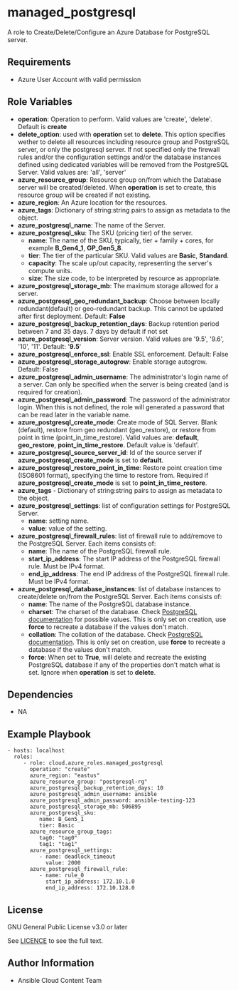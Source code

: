 managed_postgresql
==================

A role to Create/Delete/Configure an Azure Database for PostgreSQL server.

Requirements
------------

* Azure User Account with valid permission

Role Variables
--------------

* **operation**: Operation to perform. Valid values are 'create', 'delete'. Default is **create**
* **delete_option**: used with **operation** set to **delete**. This option specifies wether to delete all resources including resource group and PostgreSQL server, or only the postgresql server. If not specified only the firewall rules and/or the configuration settings and/or the database instances defined using dedicated variables will be removed from the PostgreSQL Server. Valid values are: 'all', 'server'
* **azure_resource_group**: Resource group on/from which the Database server will be created/deleted. When **operation** is set to create, this resource group will be created if not existing.
* **azure_region**: An Azure location for the resources.
* **azure_tags**: Dictionary of string:string pairs to assign as metadata to the object.
* **azure_postgresql_name**: The name of the Server.
* **azure_postgresql_sku**: The SKU (pricing tier) of the server.
  - **name**: The name of the SKU, typically, tier + family + cores, for example **B_Gen4_1**, **GP_Gen5_8**.
  - **tier**: The tier of the particular SKU. Valid values are **Basic**, **Standard**.
  - **capacity**: The scale up/out capacity, representing the server's compute units.
  - **size**: The size code, to be interpreted by resource as appropriate.
* **azure_postgresql_storage_mb**: The maximum storage allowed for a server.
* **azure_postgresql_geo_redundant_backup**: Choose between locally redundant(default) or geo-redundant backup. This cannot be updated after first deployment. Default: **False**
* **azure_postgresql_backup_retention_days**: Backup retention period between 7 and 35 days. 7 days by default if not set
* **azure_postgresql_version**: Server version. Valid values are '9.5', '9.6', '10', '11'. Default: '**9.5**'
* **azure_postgresql_enforce_ssl**: Enable SSL enforcement. Default: False
* **azure_postgresql_storage_autogrow**: Enable storage autogrow. Default: False
* **azure_postgresql_admin_username**: The administrator's login name of a server. Can only be specified when the server is being created (and is required for creation).
* **azure_postgresql_admin_password**: The password of the administrator login. When this is not defined, the role will generated a password that can be read later in the variable name.
* **azure_postgresql_create_mode**: Create mode of SQL Server. Blank (default), restore from geo redundant (geo_restore), or restore from point in time (point_in_time_restore). Valid values are: **default**, **geo_restore**, **point_in_time_restore**. Default value is 'default'.
* **azure_postgresql_source_server_id**: Id of the source server if **azure_postgresql_create_mode** is set to **default**.
* **azure_postgresql_restore_point_in_time**: Restore point creation time (ISO8601 format), specifying the time to restore from. Required if **azure_postgresql_create_mode** is set to **point_in_time_restore**.
* **azure_tags** - Dictionary of string:string pairs to assign as metadata to the object.
* **azure_postgresql_settings**: list of configuration settings for PostgreSQL Server. 
  - **name**: setting name.
  - **value**: value of the setting.
* **azure_postgresql_firewall_rules**: list of firewall rule to add/remove to the PostgreSQL Server. Each items consists of:
  - **name**: The name of the PostgreSQL firewall rule.
  - **start_ip_address**: The start IP address of the PostgreSQL firewall rule. Must be IPv4 format.
  - **end_ip_address**: The end IP address of the PostgreSQL firewall rule. Must be IPv4 format.
* **azure_postgresql_database_instances**: list of database instances to create/delete on/from the PostgreSQL Server. Each items consists of:
  - **name**: The name of the PostgreSQL database instance.
  - **charset**: The charset of the database. Check [PostgreSQL documentation](https://www.postgresql.org/docs/9.3/multibyte.html) for possible values. This is only set on creation, use **force** to recreate a database if the values don't match.
  - **collation**: The collation of the database. Check [PostgreSQL documentation](https://www.postgresql.org/docs/9.1/collation.html). This is only set on creation, use **force** to recreate a database if the values don't match.
  - **force**:  When set to **True**, will delete and recreate the existing PostgreSQL database if any of the properties don't match what is set. Ignore when **operation** is set to **delete**.


Dependencies
------------

- NA

Example Playbook
----------------

    - hosts: localhost
      roles:
         - role: cloud.azure_roles.managed_postgresql
           operation: "create"
           azure_region: "eastus"
           azure_resource_group: "postgresql-rg"
           azure_postgresql_backup_retention_days: 10
           azure_postgresql_admin_username: ansible
           azure_postgresql_admin_password: ansible-testing-123
           azure_postgresql_storage_mb: 506895
           azure_postgresql_sku:
              name: B_Gen5_1
              tier: Basic
           azure_resource_group_tags:
              tag0: "tag0"
              tag1: "tag1"
           azure_postgresql_settings:
              - name: deadlock_timeout
                value: 2000
           azure_postgresql_firewall_rule:
              - name: rule_0
                start_ip_address: 172.10.1.0
                end_ip_address: 172.10.128.0

License
-------

GNU General Public License v3.0 or later

See [LICENCE](https://github.com/ansible-collections/cloud.azure_roles/blob/main/LICENSE) to see the full text.

Author Information
------------------

- Ansible Cloud Content Team